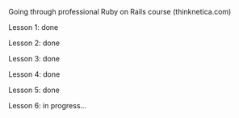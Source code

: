 Going through professional Ruby on Rails course (thinknetica.com)

Lesson 1: done

Lesson 2: done

Lesson 3: done

Lesson 4: done

Lesson 5: done

Lesson 6: in progress...